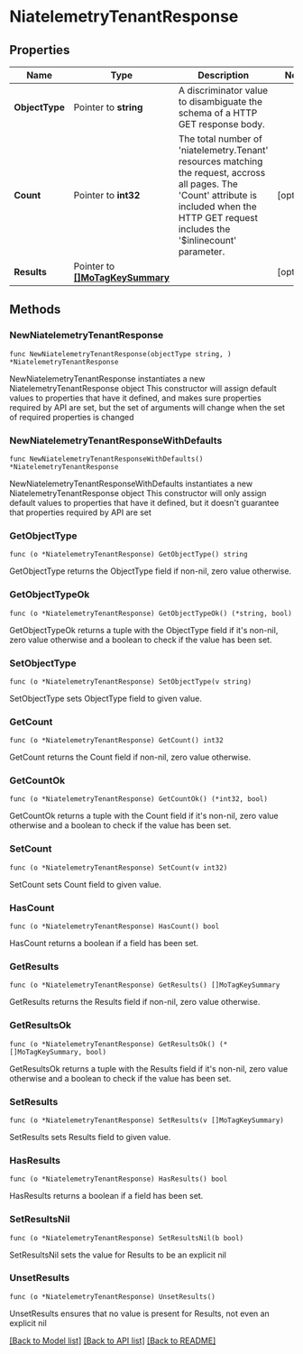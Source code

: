 # NiatelemetryTenantResponse

## Properties

Name | Type | Description | Notes
------------ | ------------- | ------------- | -------------
**ObjectType** | Pointer to **string** | A discriminator value to disambiguate the schema of a HTTP GET response body. | 
**Count** | Pointer to **int32** | The total number of &#39;niatelemetry.Tenant&#39; resources matching the request, accross all pages. The &#39;Count&#39; attribute is included when the HTTP GET request includes the &#39;$inlinecount&#39; parameter. | [optional] 
**Results** | Pointer to [**[]MoTagKeySummary**](MoTagKeySummary.md) |  | [optional] 

## Methods

### NewNiatelemetryTenantResponse

`func NewNiatelemetryTenantResponse(objectType string, ) *NiatelemetryTenantResponse`

NewNiatelemetryTenantResponse instantiates a new NiatelemetryTenantResponse object
This constructor will assign default values to properties that have it defined,
and makes sure properties required by API are set, but the set of arguments
will change when the set of required properties is changed

### NewNiatelemetryTenantResponseWithDefaults

`func NewNiatelemetryTenantResponseWithDefaults() *NiatelemetryTenantResponse`

NewNiatelemetryTenantResponseWithDefaults instantiates a new NiatelemetryTenantResponse object
This constructor will only assign default values to properties that have it defined,
but it doesn't guarantee that properties required by API are set

### GetObjectType

`func (o *NiatelemetryTenantResponse) GetObjectType() string`

GetObjectType returns the ObjectType field if non-nil, zero value otherwise.

### GetObjectTypeOk

`func (o *NiatelemetryTenantResponse) GetObjectTypeOk() (*string, bool)`

GetObjectTypeOk returns a tuple with the ObjectType field if it's non-nil, zero value otherwise
and a boolean to check if the value has been set.

### SetObjectType

`func (o *NiatelemetryTenantResponse) SetObjectType(v string)`

SetObjectType sets ObjectType field to given value.


### GetCount

`func (o *NiatelemetryTenantResponse) GetCount() int32`

GetCount returns the Count field if non-nil, zero value otherwise.

### GetCountOk

`func (o *NiatelemetryTenantResponse) GetCountOk() (*int32, bool)`

GetCountOk returns a tuple with the Count field if it's non-nil, zero value otherwise
and a boolean to check if the value has been set.

### SetCount

`func (o *NiatelemetryTenantResponse) SetCount(v int32)`

SetCount sets Count field to given value.

### HasCount

`func (o *NiatelemetryTenantResponse) HasCount() bool`

HasCount returns a boolean if a field has been set.

### GetResults

`func (o *NiatelemetryTenantResponse) GetResults() []MoTagKeySummary`

GetResults returns the Results field if non-nil, zero value otherwise.

### GetResultsOk

`func (o *NiatelemetryTenantResponse) GetResultsOk() (*[]MoTagKeySummary, bool)`

GetResultsOk returns a tuple with the Results field if it's non-nil, zero value otherwise
and a boolean to check if the value has been set.

### SetResults

`func (o *NiatelemetryTenantResponse) SetResults(v []MoTagKeySummary)`

SetResults sets Results field to given value.

### HasResults

`func (o *NiatelemetryTenantResponse) HasResults() bool`

HasResults returns a boolean if a field has been set.

### SetResultsNil

`func (o *NiatelemetryTenantResponse) SetResultsNil(b bool)`

 SetResultsNil sets the value for Results to be an explicit nil

### UnsetResults
`func (o *NiatelemetryTenantResponse) UnsetResults()`

UnsetResults ensures that no value is present for Results, not even an explicit nil

[[Back to Model list]](../README.md#documentation-for-models) [[Back to API list]](../README.md#documentation-for-api-endpoints) [[Back to README]](../README.md)


